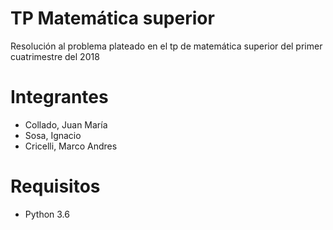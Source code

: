 # TP Matemática superior
Resolución al problema plateado en el tp de matemática superior del primer cuatrimestre del 2018
# Integrantes
* Collado, Juan María
* Sosa, Ignacio
* Cricelli, Marco Andres
# Requisitos
* Python 3.6

